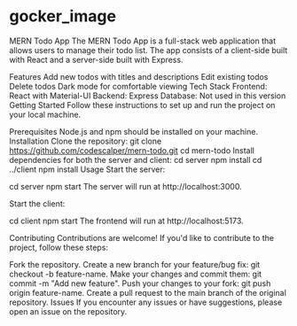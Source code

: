 # gocker_image
MERN Todo App
The MERN Todo App is a full-stack web application that allows users to manage their todo list. The app consists of a client-side built with React and a server-side built with Express.

Features
Add new todos with titles and descriptions
Edit existing todos
Delete todos
Dark mode for comfortable viewing
Tech Stack
Frontend: React with Material-UI
Backend: Express
Database: Not used in this version
Getting Started
Follow these instructions to set up and run the project on your local machine.

Prerequisites
Node.js and npm should be installed on your machine.
Installation
Clone the repository:
git clone https://github.com/codescalper/mern-todo.git
cd mern-todo
Install dependencies for both the server and client:
 cd server
 npm install
 cd ../client
 npm install
Usage
Start the server:

cd server
npm start
The server will run at http://localhost:3000.

Start the client:

cd client
npm start
The frontend will run at http://localhost:5173.

Contributing
Contributions are welcome! If you'd like to contribute to the project, follow these steps:

Fork the repository.
Create a new branch for your feature/bug fix: git checkout -b feature-name.
Make your changes and commit them: git commit -m "Add new feature".
Push your changes to your fork: git push origin feature-name.
Create a pull request to the main branch of the original repository.
Issues
If you encounter any issues or have suggestions, please open an issue on the repository.
